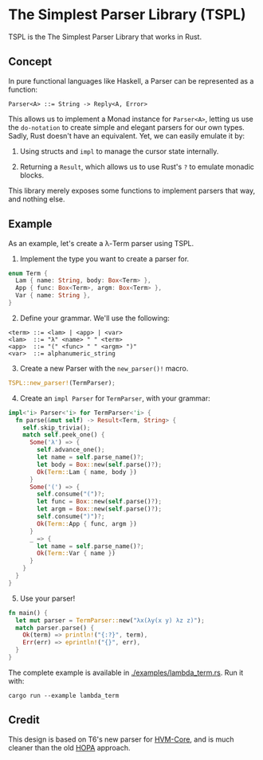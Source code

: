 # The Simplest Parser Library (TSPL)

TSPL is the The Simplest Parser Library that works in Rust.

## Concept

In pure functional languages like Haskell, a Parser can be represented as a function:

```
Parser<A> ::= String -> Reply<A, Error>
```

This allows us to implement a Monad instance for `Parser<A>`, letting us use the `do-notation` to
create simple and elegant parsers for our own types. Sadly, Rust doesn't have an equivalent. Yet,
we can easily emulate it by:

1. Using structs and `impl` to manage the cursor state internally.

2. Returning a `Result`, which allows us to use Rust's `?` to emulate monadic blocks.

This library merely exposes some functions to implement parsers that way, and nothing else.

## Example

As an example, let's create a λ-Term parser using TSPL.

1. Implement the type you want to create a parser for.

```rust
enum Term {
  Lam { name: String, body: Box<Term> },
  App { func: Box<Term>, argm: Box<Term> },
  Var { name: String },
}
```

2. Define your grammar. We'll use the following:

```
<term> ::= <lam> | <app> | <var>
<lam>  ::= "λ" <name> " " <term>
<app>  ::= "(" <func> " " <argm> ")"
<var>  ::= alphanumeric_string
```

3. Create a new Parser with the `new_parser()!` macro.

```rust
TSPL::new_parser!(TermParser);
```

4. Create an `impl Parser` for `TermParser`, with your grammar:

```rust
impl<'i> Parser<'i> for TermParser<'i> {
  fn parse(&mut self) -> Result<Term, String> {
    self.skip_trivia();
    match self.peek_one() {
      Some('λ') => {
        self.advance_one();
        let name = self.parse_name()?;
        let body = Box::new(self.parse()?);
        Ok(Term::Lam { name, body })
      }
      Some('(') => {
        self.consume("(")?;
        let func = Box::new(self.parse()?);
        let argm = Box::new(self.parse()?);
        self.consume(")")?;
        Ok(Term::App { func, argm })
      }
      _ => {
        let name = self.parse_name()?;
        Ok(Term::Var { name })
      }
    }
  }
}
```

5. Use your parser!

```rust
fn main() {
  let mut parser = TermParser::new("λx(λy(x y) λz z)");
  match parser.parse() {
    Ok(term) => println!("{:?}", term),
    Err(err) => eprintln!("{}", err),
  }
}
```

The complete example is available in [./examples/lambda_term.rs](./examples/lambda_term.rs). Run it with:

```
cargo run --example lambda_term
```

## Credit

This design is based on T6's new parser for
[HVM-Core](https://github.com/HigherOrderCO/HVM-Core), and is much cleaner than
the old [HOPA](https://github.com/HigherOrderCO/HOPA) approach.
